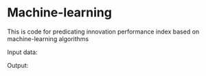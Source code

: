 # Machine-learning
This is code for predicating innovation performance index based on machine-learning algorithms

Input  data: 

Output:  
